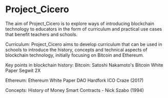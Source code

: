 # Project_Cicero
The aim of Project_Cicero is to explore ways of introducing blockchain technology to educators in the form of curriculum and practical use cases that benefit teachers and schools.

Curriculum:
Project_Cicero aims to develop curriculum that can be used in schools to introduce the history, concepts and technical aspects of blockchain technology, initially focusing on Bitcoin and Ethereum. 

Key points in blockchain history:
Bitcoin:
Satoshi Nakamoto's Bitcoin White Paper
Segwit 2X

Ethereum:
Ethereum White Paper
DAO Hardfork
ICO Craze (2017)

Concepts:
History of Money
Smart Contracts - Nick Szabo (1994)
